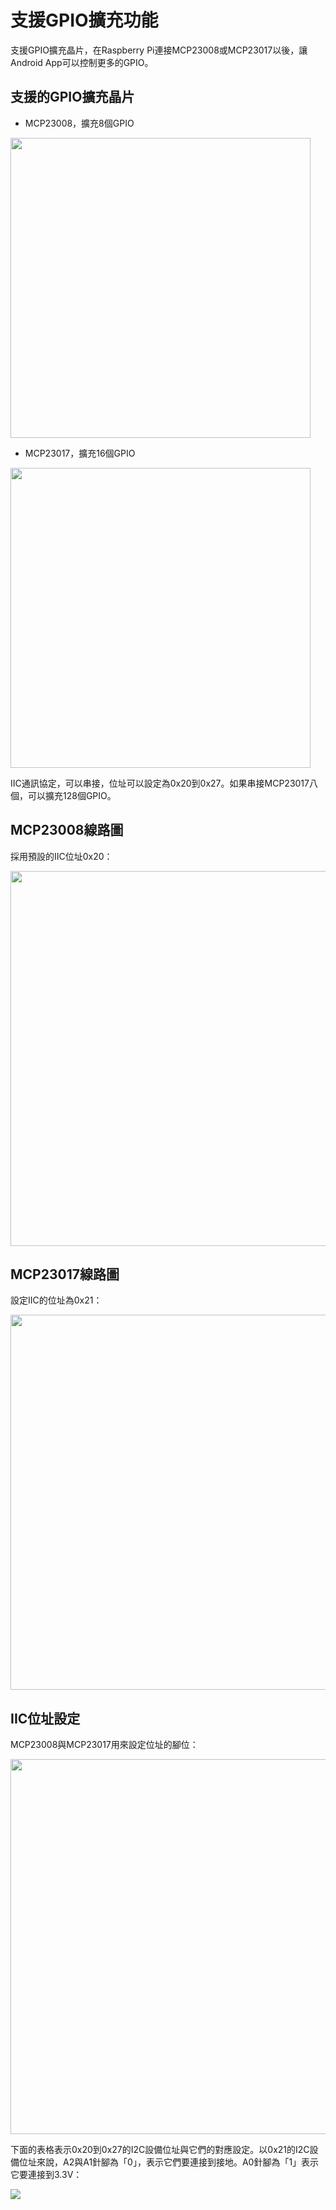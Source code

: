 # 支援GPIO擴充功能

支援GPIO擴充晶片，在Raspberry Pi連接MCP23008或MCP23017以後，讓Android App可以控制更多的GPIO。

## 支援的GPIO擴充晶片

* MCP23008，擴充8個GPIO

<a href="https://github.com/macdidi5/PiCommander/blob/master/images/PiCommander014.png"><img src="https://github.com/macdidi5/PiCommander/blob/master/images/PiCommander014.png" width="480"/></a>

* MCP23017，擴充16個GPIO

<a href="https://github.com/macdidi5/PiCommander/blob/master/images/PiCommander015.png"><img src="https://github.com/macdidi5/PiCommander/blob/master/images/PiCommander015.png" width="480"/></a>

IIC通訊協定，可以串接，位址可以設定為0x20到0x27。如果串接MCP23017八個，可以擴充128個GPIO。

## MCP23008線路圖

採用預設的IIC位址0x20：

<a href="https://github.com/macdidi5/PiCommander/blob/master/images/PiCommander016.png"><img src="https://github.com/macdidi5/PiCommander/blob/master/images/PiCommander016.png" width="600"/></a>

## MCP23017線路圖

設定IIC的位址為0x21：

<a href="https://github.com/macdidi5/PiCommander/blob/master/images/PiCommander017.png"><img src="https://github.com/macdidi5/PiCommander/blob/master/images/PiCommander017.png" width="600"/></a>

## IIC位址設定

MCP23008與MCP23017用來設定位址的腳位：

<a href="https://github.com/macdidi5/PiCommander/blob/master/images/PiCommander018.png"><img src="https://github.com/macdidi5/PiCommander/blob/master/images/PiCommander018.png" width="600"/></a>

下面的表格表示0x20到0x27的I2C設備位址與它們的對應設定。以0x21的I2C設備位址來說，A2與A1針腳為「0」，表示它們要連接到接地。A0針腳為「1」表示它要連接到3.3V：

<a href="https://github.com/macdidi5/PiCommander/blob/master/images/PiCommander019.png"><img src="https://github.com/macdidi5/PiCommander/blob/master/images/PiCommander019.png"/></a>
